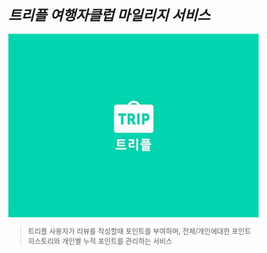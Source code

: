 # _트리플 여행자클럽 마일리지 서비스_

![트리플타이틀이미지](./image/triple_title.jpeg)

> 트리플 사용자가 리뷰를 작성할때
> 포인트를 부여하며, 전체/개인에대한 포인트 히스토리와
> 개인별 누적 포인트를 관리하는 서비스
